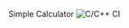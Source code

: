 Simple Calculator
![C/C++ CI](https://github.com/99003198/calculator/workflows/C/C++%20CI/badge.svg)

